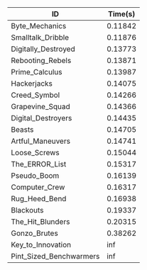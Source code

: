 |ID|Time(s)|
|-|-|
|Byte_Mechanics|0.11842|
|Smalltalk_Dribble|0.11876|
|Digitally_Destroyed|0.13773|
|Rebooting_Rebels|0.13871|
|Prime_Calculus|0.13987|
|Hackerjacks|0.14075|
|Creed_Symbol|0.14266|
|Grapevine_Squad|0.14366|
|Digital_Destroyers|0.14435|
|Beasts|0.14705|
|Artful_Maneuvers|0.14741|
|Loose_Screws|0.15044|
|The_ERROR_List|0.15317|
|Pseudo_Boom|0.16139|
|Computer_Crew|0.16317|
|Rug_Heed_Bend|0.16938|
|Blackouts|0.19337|
|The_Hit_Blunders|0.20315|
|Gonzo_Brutes|0.38262|
|Key_to_Innovation|inf|
|Pint_Sized_Benchwarmers|inf|

